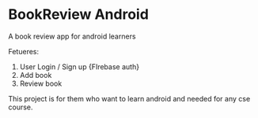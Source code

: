 # BookReview Android
A book review app for android learners


Fetueres:
 1. User Login / Sign up {FIrebase auth}
 2. Add book
 3. Review book
 
 This project is for them who want to learn android and needed for any cse course.

